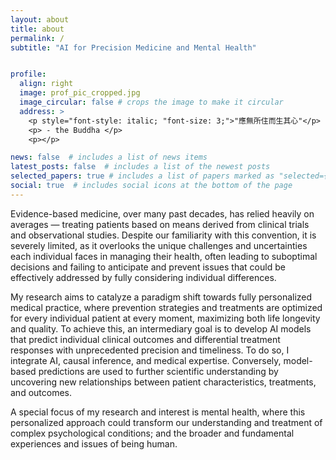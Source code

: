 ```yaml
---
layout: about
title: about
permalink: /
subtitle: "AI for Precision Medicine and Mental Health"


profile:
  align: right
  image: prof_pic_cropped.jpg
  image_circular: false # crops the image to make it circular
  address: >
    <p style="font-style: italic; "font-size: 3;">"應無所住而生其心"</p>
    <p> - the Buddha </p>
    <p></p>

news: false  # includes a list of news items
latest_posts: false  # includes a list of the newest posts
selected_papers: true # includes a list of papers marked as "selected={true}"
social: true  # includes social icons at the bottom of the page
---
```


Evidence-based medicine, over many past decades, has relied heavily on averages — treating patients based on means derived from clinical trials and observational studies. Despite our familiarity with this convention, it is severely limited, as it overlooks the unique challenges and uncertainties each individual faces in managing their health, often leading to suboptimal decisions and failing to anticipate and prevent issues that could be effectively addressed by fully considering individual differences.

My research aims to catalyze a paradigm shift towards fully personalized medical practice, where prevention strategies and treatments are optimized for every individual patient at every moment, maximizing both life longevity and quality. To achieve this, an intermediary goal is to develop AI models that predict individual clinical outcomes and differential treatment responses with unprecedented precision and timeliness. To do so, I integrate AI, causal inference, and medical expertise. Conversely, model-based predictions are used to further scientific understanding by uncovering new relationships between patient characteristics, treatments, and outcomes. 

A special focus of my research and interest is mental health, where this personalized approach could transform our understanding and treatment of complex psychological conditions; and the broader and fundamental experiences and issues of being human. 

